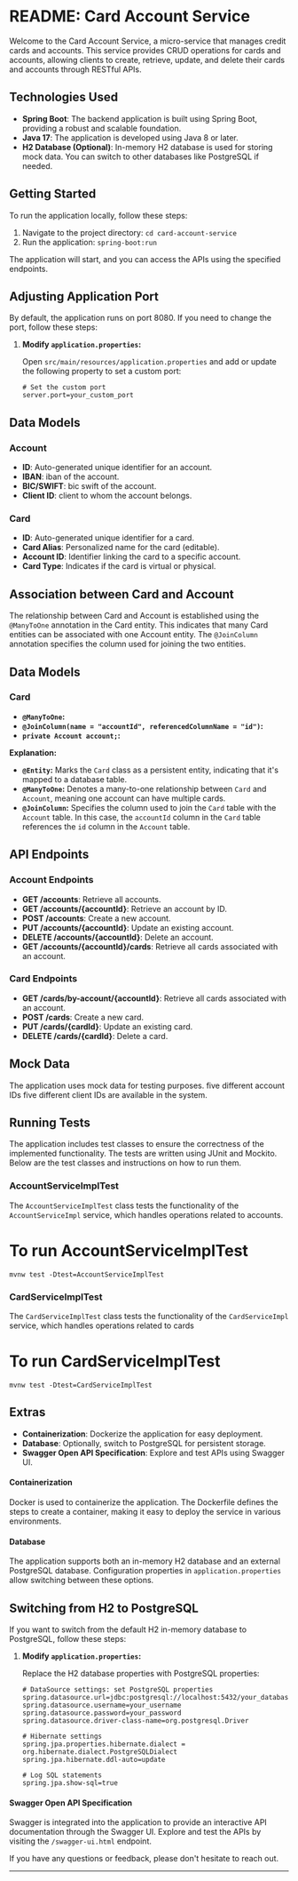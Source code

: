# README: Card Account Service

Welcome to the Card Account Service, a micro-service that manages credit cards and accounts. This service provides CRUD operations for cards and accounts, allowing clients to create, retrieve, update, and delete their cards and accounts through RESTful APIs.

## Technologies Used

- **Spring Boot**: The backend application is built using Spring Boot, providing a robust and scalable foundation.
- **Java 17**: The application is developed using Java 8 or later.
- **H2 Database (Optional)**: In-memory H2 database is used for storing mock data. You can switch to other databases like PostgreSQL if needed.

## Getting Started

To run the application locally, follow these steps:

1. Navigate to the project directory: `cd card-account-service`
2. Run the application: `spring-boot:run`

The application will start, and you can access the APIs using the specified endpoints.

## Adjusting Application Port

By default, the application runs on port 8080. If you need to change the port, follow these steps:

1. **Modify `application.properties`:**

   Open `src/main/resources/application.properties` and add or update the following property to set a custom port:

   ```properties
   # Set the custom port
   server.port=your_custom_port

## Data Models

### Account

- **ID**: Auto-generated unique identifier for an account.
- **IBAN**: iban of the account.
- **BIC/SWIFT**: bic swift of the account.
- **Client ID**: client to whom the account belongs.

### Card

- **ID**: Auto-generated unique identifier for a card.
- **Card Alias**: Personalized name for the card (editable).
- **Account ID**: Identifier linking the card to a specific account.
- **Card Type**: Indicates if the card is virtual or physical.

## Association between Card and Account

The relationship between Card and Account is established using the `@ManyToOne` annotation in the Card entity. This indicates that many Card entities can be associated with one Account entity. The `@JoinColumn` annotation specifies the column used for joining the two entities.

## Data Models

### Card

  - **`@ManyToOne`:**
  - **`@JoinColumn(name = "accountId", referencedColumnName = "id")`:**
  - **`private Account account;`:**


**Explanation:**

- **`@Entity`:** Marks the `Card` class as a persistent entity, indicating that it's mapped to a database table.
- **`@ManyToOne`:** Denotes a many-to-one relationship between `Card` and `Account`, meaning one account can have multiple cards.
- **`@JoinColumn`:** Specifies the column used to join the `Card` table with the `Account` table. In this case, the `accountId` column in the `Card` table references the `id` column in the `Account` table.




## API Endpoints

### Account Endpoints

- **GET /accounts**: Retrieve all accounts.
- **GET /accounts/{accountId}**: Retrieve an account by ID.
- **POST /accounts**: Create a new account.
- **PUT /accounts/{accountId}**: Update an existing account.
- **DELETE /accounts/{accountId}**: Delete an account.
- **GET /accounts/{accountId}/cards**: Retrieve all cards associated with an account.

### Card Endpoints

- **GET /cards/by-account/{accountId}**: Retrieve all cards associated with an account.
- **POST /cards**: Create a new card.
- **PUT /cards/{cardId}**: Update an existing card.
- **DELETE /cards/{cardId}**: Delete a card.

## Mock Data

The application uses mock data for testing purposes. five different account IDs five different client IDs are available in the system.

## Running Tests

The application includes test classes to ensure the correctness of the implemented functionality. The tests are written using JUnit and Mockito. Below are the test classes and instructions on how to run them.

### AccountServiceImplTest

The `AccountServiceImplTest` class tests the functionality of the `AccountServiceImpl` service, which handles operations related to accounts.

# To run AccountServiceImplTest
`mvnw test -Dtest=AccountServiceImplTest`


### CardServiceImplTest
The `CardServiceImplTest` class tests the functionality of the `CardServiceImpl` service, which handles operations related to cards

# To run CardServiceImplTest
`mvnw test -Dtest=CardServiceImplTest`

## Extras

- **Containerization**: Dockerize the application for easy deployment.
- **Database**: Optionally, switch to PostgreSQL for persistent storage.
- **Swagger Open API Specification**: Explore and test APIs using Swagger UI.

#### Containerization

Docker is used to containerize the application. The Dockerfile defines the steps to create a container, making it easy to deploy the service in various environments.

#### Database

The application supports both an in-memory H2 database and an external PostgreSQL database. Configuration properties in `application.properties` allow switching between these options.


## Switching from H2 to PostgreSQL

If you want to switch from the default H2 in-memory database to PostgreSQL, follow these steps:

1. **Modify `application.properties`:**

   Replace the H2 database properties with PostgreSQL properties:

   ```properties
   # DataSource settings: set PostgreSQL properties
   spring.datasource.url=jdbc:postgresql://localhost:5432/your_database_name
   spring.datasource.username=your_username
   spring.datasource.password=your_password
   spring.datasource.driver-class-name=org.postgresql.Driver

   # Hibernate settings
   spring.jpa.properties.hibernate.dialect = org.hibernate.dialect.PostgreSQLDialect
   spring.jpa.hibernate.ddl-auto=update

   # Log SQL statements
   spring.jpa.show-sql=true

#### Swagger Open API Specification

Swagger is integrated into the application to provide an interactive API documentation through the Swagger UI. Explore and test the APIs by visiting the `/swagger-ui.html` endpoint.

If you have any questions or feedback, please don't hesitate to reach out.

---

